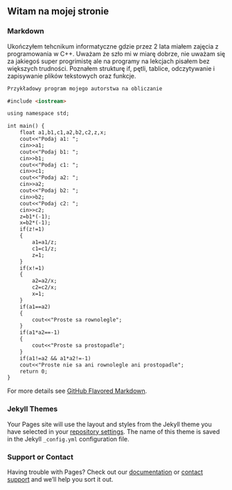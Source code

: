 ## Witam na mojej stronie



### Markdown

Ukończyłem tehcnikum informatyczne gdzie przez 2 lata miałem zajęcia z programowania w C++. Uważam że szło mi w miarę dobrze, nie uważam się za jakiegoś super progrimistę ale na programy na lekcjach pisałem bez większych trudności. Poznałem strukturę if, pętli, tablice, odczytywanie i zapisywanie plików tekstowych oraz funkcje.

```markdown
Przykładowy program mojego autorstwa na obliczanie 

#include <iostream>

using namespace std;

int main() {
	float a1,b1,c1,a2,b2,c2,z,x;
	cout<<"Podaj a1: ";
	cin>>a1;
	cout<<"Podaj b1: ";
	cin>>b1;
	cout<<"Podaj c1: ";
	cin>>c1;
	cout<<"Podaj a2: ";
	cin>>a2;
	cout<<"Podaj b2: ";
	cin>>b2;
	cout<<"Podaj c2: ";
	cin>>c2;
	z=b1*(-1);
	x=b2*(-1);
	if(z!=1)
	{
		a1=a1/z;
		c1=c1/z;
		z=1;
	}
	if(x!=1)
	{
		a2=a2/x;
		c2=c2/x;
		x=1;
	}
	if(a1==a2)
	{
		cout<<"Proste sa rownolegle";
	}
	if(a1*a2==-1)
	{
		cout<<"Proste sa prostopadle";
	}
	if(a1!=a2 && a1*a2!=-1)
	cout<<"Proste nie sa ani rownolegle ani prostopadle";
	return 0;
}
```

For more details see [GitHub Flavored Markdown](https://guides.github.com/features/mastering-markdown/).

### Jekyll Themes

Your Pages site will use the layout and styles from the Jekyll theme you have selected in your [repository settings](https://github.com/UnluckyMisZor/projekt/settings). The name of this theme is saved in the Jekyll `_config.yml` configuration file.

### Support or Contact

Having trouble with Pages? Check out our [documentation](https://docs.github.com/categories/github-pages-basics/) or [contact support](https://github.com/contact) and we’ll help you sort it out.
